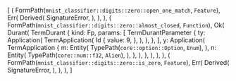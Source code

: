 [
    (
        FormPath(`mnist_classifier::digits::zero::open_one_match`, `Feature`),
        Err(
            Derived(
                SignatureError,
            ),
        ),
    ),
    (
        FormPath(`mnist_classifier::digits::zero::almost_closed`, `Function`),
        Ok(
            Durant(
                TermDurant {
                    kind: Fp,
                    params: [
                        TermDurantParameter {
                            ty: Application(
                                TermApplication(
                                    Id {
                                        value: 9,
                                    },
                                ),
                            ),
                        },
                    ],
                    y: Application(
                        TermApplication {
                            m: Entity(
                                TypePath(`core::option::Option`, `Enum`),
                            ),
                            n: Entity(
                                TypePath(`core::num::f32`, `Alien`),
                            ),
                        },
                    ),
                },
            ),
        ),
    ),
    (
        FormPath(`mnist_classifier::digits::zero::is_zero`, `Feature`),
        Err(
            Derived(
                SignatureError,
            ),
        ),
    ),
]